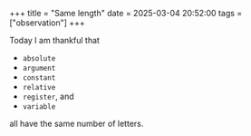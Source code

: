 +++
title = "Same length"
date = 2025-03-04 20:52:00
tags = ["observation"]
+++

Today I am thankful that
- `absolute`
- `argument`
- `constant`
- `relative`
- `register`, and
- `variable`

all have the same number of letters.
